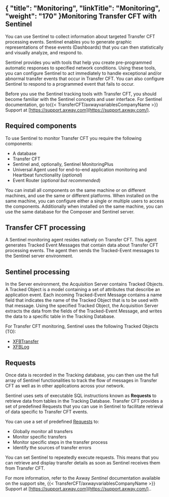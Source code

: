 {
    "title": "Monitoring",
    "linkTitle": "Monitoring",
    "weight": "170"
}Monitoring Transfer CFT with Sentinel
-------------------------------------

You can use Sentinel to collect information about targeted Transfer CFT processing events. Sentinel enables you to generate graphic representations of these events (Dashboards) that you can then statistically and visually analyze, and respond to.

Sentinel provides you with tools that help you create pre-programmed automatic responses to specified network conditions. Using these tools, you can configure Sentinel to act immediately to handle exceptional and/or abnormal transfer events that occur in Transfer CFT. You can also configure Sentinel to respond to a programmed event that fails to occur.

Before you use the Sentinel tracking tools with Transfer CFT, you should become familiar with the Sentinel concepts and
user interface.
For Sentinel documentation, go to{{< TransferCFT/axwayvariablesCompanyName  >}} Support at [https://support.axway.com](https://support.axway.com/).

Required components
-------------------

To use Sentinel to monitor Transfer CFT you require the following components:

- A database
- Transfer CFT
- Sentinel and, optionally, Sentinel MonitoringPlus
- Universal Agent used for end-to-end application monitoring and Heartbeat functionality (*optional*)
- Event Router (*optional but recommended*)

You can install all components on the same machine or on different machines, and use the same or different platforms. When installed on the same machine, you can configure either a single or multiple users to access the components. Additionally when installed on the same machine, you can use the same database for the Composer and Sentinel server.

Transfer CFT processing
-----------------------

A Sentinel monitoring agent resides natively on Transfer CFT. This agent generates Tracked Event Messages that contain data about Transfer CFT processing events. The agent then sends the Tracked-Event messages to the Sentinel server environment.

Sentinel processing
-------------------

In the Server environment, the Acquisition Server contains Tracked Objects. A Tracked Object is a model containing a set of attributes that describe an application event. Each incoming Tracked-Event Message contains a name field that indicates the name of the Tracked Object that is to be used with that message. Using the specified Tracked Object, the Acquisition Server extracts the data from the fields of the Tracked-Event Message, and writes the data to a specific table in the Tracking Database.

For Transfer CFT monitoring, Sentinel uses the following Tracked Objects (TO):

- [XFBTransfer](intro_sentinel)
- [XFBLog](xfblog)

Requests
--------

Once data is recorded in the Tracking database, you can then use the full array of Sentinel functionalities to track the flow of messages in Transfer CFT as well as in other applications across your network.

Sentinel uses sets of executable SQL instructions known as ****Requests**** to retrieve data from tables in the Tracking Database. Transfer CFT provides a set of predefined Requests that you can use in Sentinel to facilitate retrieval of data specific to Transfer CFT events.

You can use a set of predefined [Requests](xfbtransfer_request)
to:

- Globally monitor
    all transfers
- Monitor specific
    transfers
- Monitor specific
    steps in the transfer process
- Identify the sources
    of transfer errors

You can set Sentinel to repeatedly execute requests. This
means that you can retrieve and display transfer details as soon as
Sentinel receives them from Transfer CFT.

For more information, refer to the Axway *Sentinel* documentation available on the support site, {{< TransferCFT/axwayvariablesCompanyName  >}} Support at [https://support.axway.com](https://support.axway.com/)..
